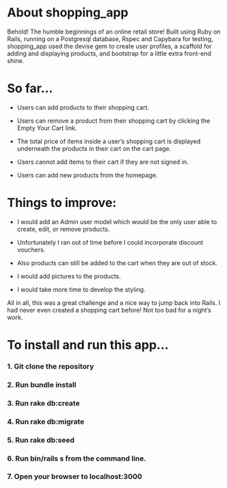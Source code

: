 # About shopping_app

Behold!  The humble beginnings of an online retail store!  Built using Ruby on Rails, running on a Postgresql database, Rspec and Capybara for testing, shopping_app used the devise gem to create user profiles, a scaffold for adding and displaying products, and bootstrap for a little extra front-end shine.




# So far…

- Users can add products to their shopping cart.

- Users can remove a product from their shopping cart by clicking the Empty Your Cart link.

- The total price of items inside a user’s shopping cart is displayed underneath the products in their cart on the cart page.

- Users cannot add items to their cart if they are not signed in.

- Users can add new products from the homepage.




# Things to improve:

- I would add an Admin user model which would be the only user able to create, edit, or remove products.

- Unfortunately I ran out of time before I could incorporate discount vouchers.

- Also products can still be added to the cart when they are out of stock.

- I would add pictures to the products.

- I would take more time to develop the styling.



All in all, this was a great challenge and a nice way to jump back into Rails.  I had never even created a shopping cart before!  Not too bad for a night’s work.



# To install and run this app...

### 1. Git clone the repository

### 2. Run bundle install

### 3. Run rake db:create

### 4. Run rake db:migrate

### 5. Run rake db:seed

### 6. Run bin/rails s from the command line.

### 7. Open your browser to localhost:3000
